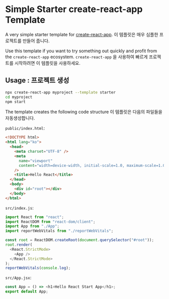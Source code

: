 # Simple Starter create-react-app Template

A very simple starter template for [create-react-app](https://create-react-app.dev).
이 템플릿은 매우 심플한 프로젝트를 만들어 줍니다.

Use this template if you want to try something out quickly and profit from the `create-react-app` ecosystem.
`create-react-app` 을 사용하여 빠르게 프로젝트를 시작하려면 이 템플릿을 사용하세요.

## Usage : 프로젝트 생성

```sh
npx create-react-app myproject --template starter
cd myproject
npm start
```

The template creates the following code structure
이 템플릿은 다음의 파일들을 자동생성합니다.

`public/index.html`:

```html
<!DOCTYPE html>
<html lang="ko">
  <head>
    <meta charset="UTF-8" />
    <meta
      name="viewport"
      content="width=device-width, initial-scale=1.0, maximum-scale=1.0, user-scalable=no"
    />
    <title>Hello React</title>
  </head>
  <body>
    <div id="root"></div>
  </body>
</html>
```

`src/index.js`:

```js
import React from "react";
import ReactDOM from "react-dom/client";
import App from "./App";
import reportWebVitals from "./reportWebVitals";

const root = ReactDOM.createRoot(document.querySelector("#root"));
root.render(
  <React.StrictMode>
    <App />
  </React.StrictMode>
);
reportWebVitals(console.log);
```

`src/App.jsx`:

```js
const App = () => <h1>Hello React Start App</h1>;
export default App;
```
